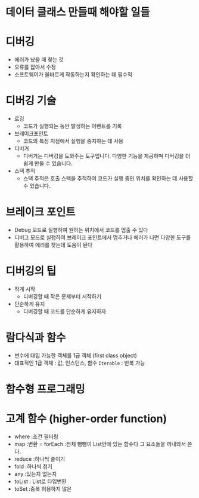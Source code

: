 # 데이터 클래스 만들때 해야할 일들

# 디버깅
- 에러가 났을 때 찾는 것
- 오류를 잡아서 수정
- 소프트웨어가 올바르게 작동하는지 확인하는 데 필수적

# 디버깅 기술
- 로깅
    - 코드가 실행되는 동안 발생하는 이벤트를 기록
- 브레이크포인트
    - 코드의 특정 지점에서 실행을 중지하는 데 사용
- 디버거
    - 디버거는 디버깅을 도와주는 도구입니다. 다양한 기능을 제공하며 디버깅을 더 쉽게 만들 수 있습니다.
- 스택 추적
    - 스택 추적은 호출 스택을 추적하여 코드가 실행 중인 위치를 확인하는 데 사용할 수 있습니다.

# 브레이크 포인트

- Debug 모드로 실행하여 원하는 위치에서 코드를 멈출 수 있다
- 디버그 모드로 실행하여 브레이크 포인트에서 멈추거나 에러가 나면 다양한 도구를 활용하여 에러를 찾는데 도움이 된다

# 디버깅의 팁

- 작게 시작
    - 디버깅할 때 작은 문제부터 시작하기
- 단순하게 유지
    - 디버깅할 때 코드를 단순하게 유지하자

# 람다식과 함수

- 변수에 대입 가능한 객체를 1급 객체 (first class object)
- 대표적인 1급 객체 : 값, 인스턴스, 함수
`Iterable` : 반복 가능


# 함수형 프로그래밍

# 고계 함수 (higher-order function)

- where :조건 필터링
- map :변환
= forEach :전체 뺑뺑이 List안에 있는 함수다 그 요소들을 꺼내와서 쓴다.
- reduce :하나씩 줄이기
- fold :하나씩 접기
- any :있는지 없는지
- toList : List로 타입변환
- toSet :중복 허용하지 않은
